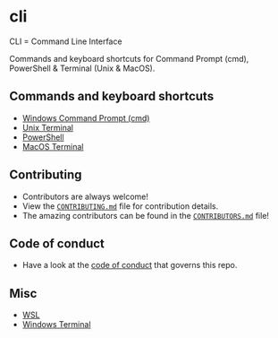# cli 

CLI = Command Line Interface

Commands and keyboard shortcuts for Command Prompt (cmd), PowerShell & Terminal (Unix & MacOS).

## Commands and keyboard shortcuts

- [Windows Command Prompt (cmd)](cmd.md)
- [Unix Terminal](terminal_unix.md)
- [PowerShell](powershell.md)
- [MacOS Terminal](terminal_macos.md)

## Contributing

- Contributors are always welcome!
- View the [`CONTRIBUTING.md`](CONTRIBUTING.md) file for contribution details.
- The amazing contributors can be found in the [`CONTRIBUTORS.md`](CONTRIBUTORS.md) file!

## Code of conduct

- Have a look at the [code of conduct](CODE_OF_CONDUCT.md) that governs this repo.

## Misc

- [WSL](https://gist.github.com/HarshKapadia2/714bba15f0f09d32c07cdde3c244be9f)
- [Windows Terminal](https://gist.github.com/HarshKapadia2/18daf23ab4a7d1cb9215ca9dc8b7099f)
